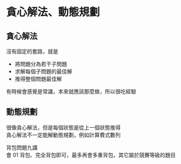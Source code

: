 # 貪心解法、動態規劃

## 貪心解法

沒有固定的套路，就是
- 將問題分為若干子問題
- 求解每個子問題的最佳解
- 推得整個問題最佳解

有時候會感覺是常識，本來就應該那麼做，所以很吃經驗

## 動態規劃

很像貪心解法，但是每個狀態是從上一個狀態推得  
貪心解法不一定能解動態規劃，例如計算費式數列

背包問題九講  
會 01 背包、完全背包即可，最多再會多重背包，其它屬於競賽等級的題目